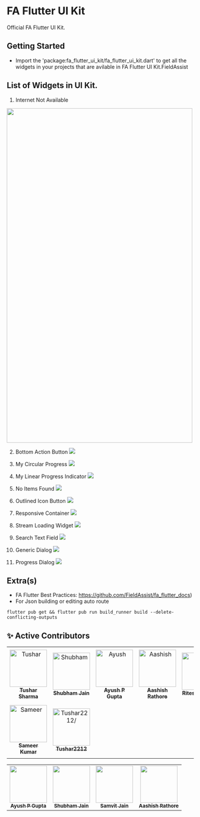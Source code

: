 # FA Flutter UI Kit

Official FA Flutter UI Kit.

## Getting Started

- Import the 'package:fa_flutter_ui_kit/fa_flutter_ui_kit.dart' to get all the widgets in your projects that are avilable in FA Flutter UI Kit.FieldAssist

## List of Widgets in UI Kit.

1. Internet Not Available
<!-- ![](https://github.com/FieldAssist/fa_flutter_ui_kit/blob/main/assets/gif/internetnotavilable.gif) -->
<img src="https://github.com/FieldAssist/fa_flutter_ui_kit/blob/main/assets/gif/internetnotavilable.gif" width="500" height="900">

2. Bottom Action Button
![](https://github.com/FieldAssist/fa_flutter_ui_kit/blob/main/assets/gif/bottom_action_button.gif)

3. My Circular Progress
![](https://github.com/FieldAssist/fa_flutter_ui_kit/blob/main/assets/gif/my_circular_progress.gif)

4. My Linear Progress Indicator
![](https://github.com/FieldAssist/fa_flutter_ui_kit/blob/main/assets/gif/linear_progress_indicator.gif)

5. No Items Found
![](https://github.com/FieldAssist/fa_flutter_ui_kit/blob/main/assets/gif/no_items_found.gif)

6. Outlined Icon Button
![](https://github.com/FieldAssist/fa_flutter_ui_kit/blob/main/assets/gif/outlined_icon_button.gif)

7. Responsive Container
![](https://github.com/FieldAssist/fa_flutter_ui_kit/blob/main/assets/gif/responsive_container.gif)

8. Stream Loading Widget
![](https://github.com/FieldAssist/fa_flutter_ui_kit/blob/main/assets/gif/stream_loading.gif)

9. Search Text Field
![](https://github.com/FieldAssist/fa_flutter_ui_kit/blob/main/assets/gif/search_text_field.gif)

10. Generic Dialog
![](https://github.com/FieldAssist/fa_flutter_ui_kit/blob/main/assets/gif/generic_dialog.gif)

11. Progress Dialog
![](https://github.com/FieldAssist/fa_flutter_ui_kit/blob/main/assets/gif/progress_dialog.gif)

## Extra(s)

- FA Flutter Best Practices: https://github.com/FieldAssist/fa_flutter_docs)
- For Json building or editing auto route
```
flutter pub get && flutter pub run build_runner build --delete-conflicting-outputs
```

## ✨ Active Contributors

<table>
<tr>
    <td align="center" style="word-wrap: break-word; width: 150.0; height: 150.0">
        <a href=https://github.com/TusharFA>
            <img src=https://avatars.githubusercontent.com/u/82998121?v=4 width="100;"  alt=Tushar Sharma/>
            <br />
            <sub style="font-size:14px"><b>Tushar Sharma</b></sub>
        </a>
    </td>
    <td align="center" style="word-wrap: break-word; width: 150.0; height: 150.0">
        <a href=https://github.com/someshubham>
            <img src=https://avatars.githubusercontent.com/u/49554541?v=4 width="100;"  alt=Shubham Jain/>
            <br />
            <sub style="font-size:14px"><b>Shubham Jain</b></sub>
        </a>
    </td>
    <td align="center" style="word-wrap: break-word; width: 150.0; height: 150.0">
        <a href=https://github.com/apgapg>
            <img src=https://avatars.githubusercontent.com/u/13887407?v=4 width="100;"  alt=Ayush P Gupta/>
            <br />
            <sub style="font-size:14px"><b>Ayush P Gupta</b></sub>
        </a>
    </td>
    <td align="center" style="word-wrap: break-word; width: 150.0; height: 150.0">
        <a href=https://github.com/Aashishm178>
            <img src=https://avatars.githubusercontent.com/u/43882770?v=4 width="100;"  alt=Aashish Rathore/>
            <br />
            <sub style="font-size:14px"><b>Aashish Rathore</b></sub>
        </a>
    </td>
    <td align="center" style="word-wrap: break-word; width: 150.0; height: 150.0">
        <a href=https://github.com/Ritsz123>
            <img src=https://avatars.githubusercontent.com/u/48131636?v=4 width="100;"  alt=Ritesh Khadse/>
            <br />
            <sub style="font-size:14px"><b>Ritesh Khadse</b></sub>
        </a>
    </td>
    <td align="center" style="word-wrap: break-word; width: 150.0; height: 150.0">
        <a href=https://github.com/namanpopli>
            <img src=https://avatars.githubusercontent.com/u/46225601?v=4 width="100;"  alt=Naman Popli/>
            <br />
            <sub style="font-size:14px"><b>Naman Popli</b></sub>
        </a>
    </td>
</tr>
<tr>
    <td align="center" style="word-wrap: break-word; width: 150.0; height: 150.0">
        <a href=https://github.com/Sam1kumar>
            <img src=https://avatars.githubusercontent.com/u/86761543?v=4 width="100;"  alt=Sameer Kumar/>
            <br />
            <sub style="font-size:14px"><b>Sameer Kumar</b></sub>
        </a>
    </td>
    <td align="center" style="word-wrap: break-word; width: 150.0; height: 150.0">
        <a href=https://github.com/Tushar2212>
            <img src=https://avatars.githubusercontent.com/u/29337816?v=4 width="100;"  alt=Tushar2212/>
            <br />
            <sub style="font-size:14px"><b>Tushar2212</b></sub>
        </a>
    </td>
</tr>
</table>

<table>
  <tr>
    <td align="center"><a href="https://github.com/apgapg"><img src="https://avatars0.githubusercontent.com/u/13887407?v=4?s=100" width="100px;" alt=""/><br /><sub><b>Ayush P Gupta</b></sub></a><br /></td> 
    <td align="center"><a href="https://github.com/someshubham"><img src="https://avatars0.githubusercontent.com/u/49554541?v=4?s=100" width="100px;" alt=""/><br /><sub><b>Shubham Jain</b></sub></a><br /></td>
    <td align="center"><a href="https://github.com/samvitjain"><img src="https://avatars0.githubusercontent.com/u/40051776?v=4?s=100" width="100px;" alt=""/><br /><sub><b>Samvit Jain</b></sub></a><br /></td>
    <td align="center"><a href="https://github.com/Aashishm178"><img src="https://avatars0.githubusercontent.com/u/43882770?v=4?s=100" width="100px;" alt=""/><br /><sub><b>Aashish Rathore</b></sub></a><br /></td>
  </tr>

</table>
